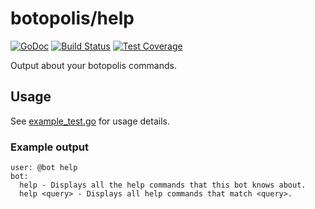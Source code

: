 # botopolis/help

[![GoDoc](https://godoc.org/github.com/botopolis/bot/help?status.svg)](https://godoc.org/github.com/botopolis/bot/help) [![Build Status](https://circleci.com/gh/botopolis/bot.svg?style=svg)](https://circleci.com/gh/botopolis/bot) [![Test Coverage](https://api.codeclimate.com/v1/badges/b7acc61121363e7405a3/test_coverage)](https://codeclimate.com/github/botopolis/bot/test_coverage)

Output about your botopolis commands.

## Usage

See [example_test.go](./example_test.go) for usage details.

### Example output

```
user: @bot help
bot:
  help - Displays all the help commands that this bot knows about.
  help <query> - Displays all help commands that match <query>.
```

